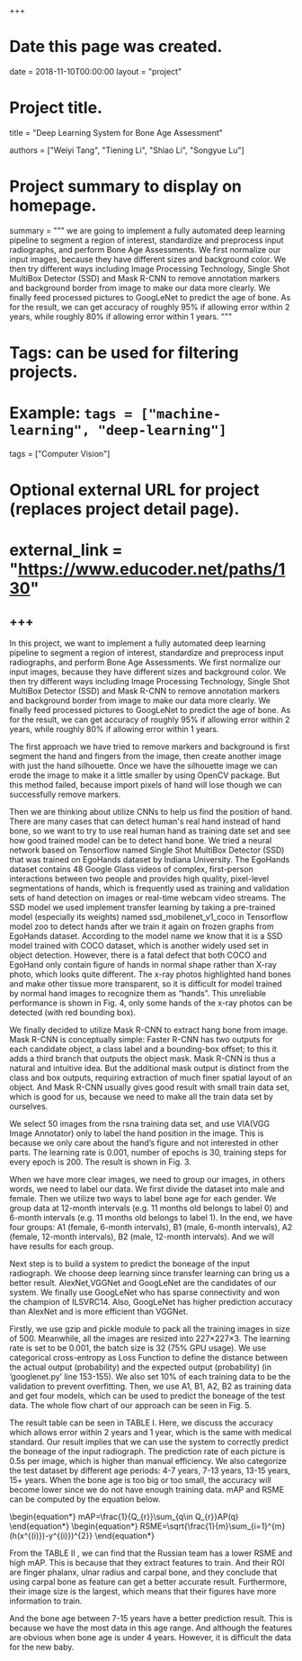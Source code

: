 +++
# Date this page was created.
date = 2018-11-10T00:00:00
layout = "project"

# Project title.
title = "Deep Learning System for Bone Age Assessment"


authors = ["Weiyi Tang", "Tiening Li", "Shiao Li", "Songyue Lu"]

# Project summary to display on homepage.
summary = """
we are going to implement a fully automated deep learning pipeline to segment a region of interest, standardize and preprocess input radiographs, and perform Bone Age Assessments. We first normalize our input images, because they have different sizes and background color. We then try different ways including Image Processing Technology, Single Shot MultiBox Detector (SSD) and Mask R-CNN to remove annotation markers and background border from image to make our data more clearly. We finally feed processed pictures to GoogLeNet to predict the age of bone. As for the result, we can get accuracy of roughly 95% if allowing error within 2 years, while roughly 80% if allowing error within 1 years.
 """

# Tags: can be used for filtering projects.
# Example: `tags = ["machine-learning", "deep-learning"]`
tags = ["Computer Vision"]

# Optional external URL for project (replaces project detail page).
# external_link = "https://www.educoder.net/paths/130"
+++
---
In this project, we want to implement a fully automated deep learning pipeline to segment a region of interest, standardize and preprocess input radiographs, and perform Bone Age Assessments. We first normalize our input images, because they have different sizes and background color. We then try different ways including Image Processing Technology, Single Shot MultiBox Detector (SSD) and Mask R-CNN to remove annotation markers and background border from image to make our data more clearly. We finally feed processed pictures to GoogLeNet to predict the age of bone. As for the result, we can get accuracy of roughly 95% if allowing error within 2 years, while roughly 80% if allowing error within 1 years.

The first approach we have tried to remove markers and background is first segment the hand and fingers from the image, then create another image with just the hand silhouette. Once we have the silhouette image we can erode the image to make it a little smaller by using OpenCV package. But this method failed, because import pixels of hand will lose though we can successfully remove markers.

Then we are thinking about utilize CNNs to help us find the position of hand. There are many cases that can detect human's real hand instead of hand bone, so we want to try to use real human hand as training date set and see how good trained model can be to detect hand bone.  We tried a neural network based on Tensorflow named Single Shot MultiBox Detector (SSD) that was trained on EgoHands dataset by Indiana University. The EgoHands dataset contains 48 Google Glass videos of complex, first-person interactions between two people and provides high quality, pixel-level segmentations of hands, which is frequently used as training and validation sets of hand detection on images or real-time webcam video streams. The SSD model we used implement transfer learning by taking a pre-trained model (especially its weights) named ssd_mobilenet_v1_coco in Tensorflow model zoo to detect hands after we train it again on frozen graphs from EgoHands dataset. According to the model name we know that it is a SSD model trained with COCO dataset, which is another widely used set in object detection. However, there is a fatal defect that both COCO and EgoHand only contain figure of hands in normal shape rather than X-ray photo, which looks quite different. The x-ray photos highlighted hand bones and make other tissue more transparent, so it is difficult for model trained by normal hand images to recognize them as “hands”. This unreliable performance is shown in Fig. 4, only some hands of the x-ray photos can be detected (with red bounding box).

We finally decided to utilize Mask R-CNN to extract hang bone from image. Mask R-CNN is conceptually simple: Faster R-CNN has two outputs for each candidate object, a class label and a bounding-box offset; to this it adds a third branch that outputs the object mask. Mask R-CNN is thus a natural and intuitive idea. But the additional mask output is distinct from the class and box outputs, requiring extraction of much finer spatial layout of an object. And Mask R-CNN usually gives good result with small train data set, which is good for us, because we need to make all the train data set by ourselves.

We select 50 images from the rsna training data set, and use VIA(VGG Image Annotator) only to label the hand position in the image. This is because we only care about the hand’s figure and not interested in other parts. The learning rate is 0.001, number of epochs is 30, training steps for every epoch is 200. The result is shown in Fig. 3. 

When we have more clear images, we need to group our images, in others words, we need to label our data. We first divide the dataset into male and female. Then we utilize two ways to label bone age for each gender. We group data at 12-month intervals (e.g. 11 months old belongs to label 0) and 6-month intervals (e.g. 11 months old belongs to label 1). In the end, we have four groups: A1 (female, 6-month intervals), B1 (male, 6-month intervals), A2 (female, 12-month intervals), B2 (male, 12-month intervals). And we will have results for each group.

Next step is to build a system to predict the boneage of the input radiograph. We choose deep learning since transfer learning can bring us a better result. AlexNet,VGGNet and GoogLeNet are the candidates of our system. We finally use GoogLeNet who has sparse connectivity and won the champion of ILSVRC14. Also, GoogLeNet has higher prediction accuracy than AlexNet and is more efficient than VGGNet.

Firstly, we use gzip and pickle module to pack all the training images in size of 500. Meanwhile, all the images are resized into 227×227×3. The learning rate is set to be 0.001, the batch size is 32 (75\% GPU usage). We use categorical cross-entropy as Loss Function to define the distance between the actual output (probability) and the expected output (probability) (in ‘googlenet.py’ line 153-155). We also set 10\% of each training data to be the validation to prevent overfitting. Then, we use A1, B1, A2, B2 as training data and get four models, which can be used to predict the boneage of the test data. The whole flow chart of our approach can be seen in Fig. 5.

The result table can be seen in TABLE I. Here, we discuss the accuracy which allows error within 2 years and 1 year, which is the same with medical standard. Our result implies that we can use the system to correctly predict the boneage of the input radiograph. The prediction rate of each picture is 0.5s per image, which is higher than manual efficiency. We also categorize the test dataset by different age periods: 4-7 years, 7-13 years, 13-15 years, 15+ years. When the bone age is too big or too small, the accuracy will become lower since we do not have enough training data. mAP and RSME can be computed by the equation below.

\begin{equation*}
mAP=\frac{1}{Q_{r}}\sum_{q\in Q_{r}}AP(q)
\end{equation*}
\begin{equation*}
RSME=\sqrt{\frac{1}{m}\sum_{i=1}^{m}(h(x^{(i)})-y^{(i)})^{2}}
\end{equation*}

From the TABLE II , we can find that the Russian team has a lower RSME and high mAP. This is because that they extract features to train. And their ROI are finger phalanx, ulnar radius and carpal bone, and they conclude that using carpal bone as feature can get a better accurate result. Furthermore, their image size is the largest, which means that their figures have more information to train.

And the bone age between 7-15 years have a better prediction result. This is because we have the most data in this age range. And although the features are obvious when bone age is under 4 years. However, it is difficult the data for the new baby.

